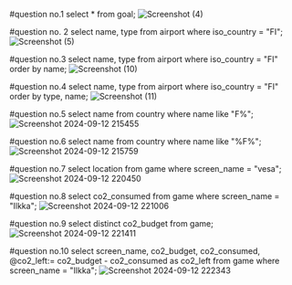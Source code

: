 #question no.1
select * from goal;
![Screenshot (4)](https://github.com/user-attachments/assets/99f24dfa-b075-4238-b083-cc6e9e6e7a6f)


#question no. 2
select name, type from airport where iso_country = "FI";
![Screenshot (5)](https://github.com/user-attachments/assets/0a5ac01d-07ee-4014-9c3b-b1d2b6507daf)



#question no.3
select name, type from airport where iso_country = "FI" order by name;
![Screenshot (10)](https://github.com/user-attachments/assets/2d27da6b-5726-4e40-822d-be294e66acf7)


#question no.4
select name, type from airport where iso_country = "FI" order by type, name;
![Screenshot (11)](https://github.com/user-attachments/assets/04c3d436-8d99-430c-b36b-1db45b99b6b9)



#question no.5
select name from country where name like "F%";
![Screenshot 2024-09-12 215455](https://github.com/user-attachments/assets/3fd9a1b7-1d95-4632-819f-d968876404d2)




#question no.6
select name from country where name like "%F%";
![Screenshot 2024-09-12 215759](https://github.com/user-attachments/assets/174aac55-2721-4e96-9005-8eb2d1c7d956)





#question no.7
select location from game where screen_name = "vesa";
![Screenshot 2024-09-12 220450](https://github.com/user-attachments/assets/6a77287f-5a8d-4e2c-8e6e-b98ec13f19a8)




#question no.8
select co2_consumed from game where screen_name = "Ilkka";
![Screenshot 2024-09-12 221006](https://github.com/user-attachments/assets/a4e73460-cbdd-4569-8ba5-92682a33409a)


#question no.9
select distinct co2_budget from game;
![Screenshot 2024-09-12 221411](https://github.com/user-attachments/assets/1d156d7a-3449-4111-858d-0a6a777c1ab1)





#question no.10
select screen_name, co2_budget, co2_consumed, @co2_left:= co2_budget - co2_consumed as co2_left from game where screen_name = "Ilkka";
![Screenshot 2024-09-12 222343](https://github.com/user-attachments/assets/f517cc59-9236-457e-a876-94ab4ac616a5)









